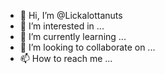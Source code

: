 - 👋 Hi, I’m @Lickalottanuts
- 👀 I’m interested in ...
- 🌱 I’m currently learning ...
- 💞️ I’m looking to collaborate on ...
- 📫 How to reach me ...

<!---
Lickalottanuts/Lickalottanuts is a ✨ special ✨ repository because its `README.md` (this file) appears on your GitHub profile.
You can click the Preview link to take a look at your changes.
--->

